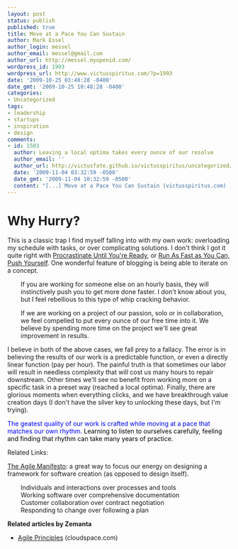 ```yaml
---
layout: post
status: publish
published: true
title: Move at a Pace You Can Sustain
author: Mark Essel
author_login: messel
author_email: messel@gmail.com
author_url: http://messel.myopenid.com/
wordpress_id: 1993
wordpress_url: http://www.victusspiritus.com/?p=1993
date: '2009-10-25 03:48:28 -0400'
date_gmt: '2009-10-25 10:48:28 -0400'
categories:
- Uncategorized
tags:
- leadership
- startups
- inspiration
- design
comments:
- id: 1503
  author: Leaving a local optima takes every ounce of our resolve
  author_email: ''
  author_url: http://victusfate.github.io/victusspiritus/uncategorized/2009/11/04/leaving-a-local-optima-takes-every-ounce-of-our-resolve/
  date: '2009-11-04 03:32:59 -0500'
  date_gmt: '2009-11-04 10:32:59 -0500'
  content: "[...] Move at a Pace You Can Sustain (victusspiritus.com) [...]"
---
```

<h1>Why Hurry?</h1>
<p>This is a classic trap I find myself falling into with my own work: overloading my schedule with tasks, or over complicating solutions. I don't think I got it quite right with <a href="http://victusfate.github.io/victusspiritus/uncategorized/2009/09/14/procrastinate-until-youre-ready/">Procrastinate Until You're Ready</a>, or <a href="http://victusfate.github.io/victusspiritus/uncategorized/2009/09/20/run-as-fast-as-you-can-push-yourself/">Run As Fast as You Can, Push Yourself</a>. One wonderful feature of blogging is being able to iterate on a concept.</p>
<p style="padding-left: 30px;">If you are working for someone else on an hourly basis, they will instinctively push you to get more done faster. I don't know about you, but I feel rebellious to this type of whip cracking behavior.</p>
<p style="padding-left: 30px;">If we are working on a project of our passion, solo or in collaboration, we feel compelled to put every ounce of our free time into it. We believe by spending more time on the project we'll see great improvement in results.</p>
<p>I believe in both of the above cases, we fall prey to a fallacy. The error is in believing the results of our work is a predictable function, or even a directly linear function (pay per hour). The painful truth is that sometimes our labor will result in needless complexity that will cost us many hours to repair downstream. Other times we'll see no benefit from working more on a specific task in a preset way (reached a local optima). Finally, there are glorious moments when everything clicks, and we have breakthrough value creation days (I don't have the silver key to unlocking these days, but I'm trying).</p>
<p><span style="color: #0000ff;">The geatest quality of our work is crafted while moving at a pace that matches our own rhythm. <span style="color: #000000;">Learning to listen to ourselves carefully, feeling and finding that rhythm can take many years of practice.</span></span></p>
<p>Related Links:</p>
<p><a href="http://www.agilemanifesto.org/">The Agile Manifesto</a>: a great way to focus our energy on designing a framework for software creation (as opposed to design itself).</p>
<p style="padding-left: 30px;">Individuals and interactions over processes and tools<br />
Working software over comprehensive documentation<br />
Customer collaboration over contract negotiation<br />
Responding to change over following a plan</p>
<p><strong>Related articles by Zemanta</strong></p>
<ul class="zemanta-article-ul">
<li class="zemanta-article-ul-li"><a href="http://www.cloudspace.com/blog/2009/03/02/agile-manifesto-principles/">Agile Principles</a> (cloudspace.com)</li>
</ul>

